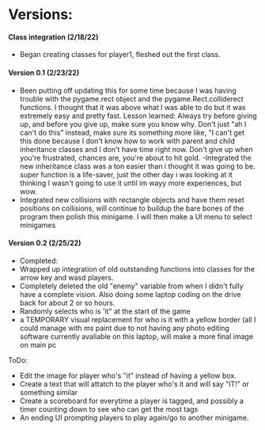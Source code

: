 # Versions:
#### Class integration (2/18/22)
 - Began creating classes for player1, fleshed out the first class. 
#### Version 0.1 (2/23/22)
 - Been putting off updating this for some time because I was having trouble with the pygame.rect object and the pygame.Rect.colliderect functions. I thought that it was above what I was able to do but it was extremely easy and pretty fast. Lesson learned: Always try  before giving up, and before you give up, make sure you know why. Don't just "ah I can't do this" instead, make sure its something more like, "I can't get this done because I don't know how to work with parent and child inheritance classes and I don't have time right now. Don't give up when you're frustrated, chances are, you're about to hit gold.
 -Integrated the new inheritance class was a ton easier than i thought it was going to be. super function is a life-saver, just the other day i was looking at it thinking I wasn't going to use it until im wayy more experiences, but wow. 
 - Integrated new collisions with rectangle objects and have them reset positions on collisions, will continue to buildup the bare bones of the program then polish this minigame. I will then make a UI menu to select minigames
#### Version 0.2 (2/25/22)
 - Completed: 
 - Wrapped up integration of old outstanding functions into classes for the arrow key and wasd players. 
 - Completely deleted the old "enemy" variable from when I didn't fully have a complete vision.
Also doing some laptop coding on the drive back for about 2 or so hours.
 - Randomly selects who is 'it" at the start of the game
 - a TEMPORARY visual replacement for who is it with a yellow border (all I could manage with ms paint due to not having any photo editing software currently avaliable on this laptop, will make a more final image on main pc

ToDo:
 - Edit the image for player who's "it"  instead of having a yellow box.
 - Create a text that will attatch to the player who's it and will say "IT!" or something similar
 - Create a scoreboard for everytime a player is tagged, and possibly a timer counting down to see who can get the most tags
 - An ending UI prompting players to play again/go to another minigame.
